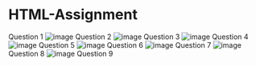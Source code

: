 # HTML-Assignment
Question 1 ![image](https://github.com/0xnehasingh/HTML-Assignment/assets/67492324/a552a36f-ada3-45b9-b6ce-b22e0c93a50e)
Question 2 ![image](https://github.com/0xnehasingh/HTML-Assignment/assets/67492324/1da39565-363c-41cb-9b04-b0a601126cc7)
Question 3 ![image](https://github.com/0xnehasingh/HTML-Assignment/assets/67492324/f934bada-3d3d-4a0c-bfce-6139a840014a)
Question 4 ![image](https://github.com/0xnehasingh/HTML-Assignment/assets/67492324/ee51ac09-2e96-4315-8957-b76fe01f9d40)
Question 5 ![image](https://github.com/0xnehasingh/HTML-Assignment/assets/67492324/60d3bf19-e0fb-4ff5-b213-9e6c746300fb)
Question 6 ![image](https://github.com/0xnehasingh/HTML-Assignment/assets/67492324/4945861b-c7e5-4749-97be-a96a0461e3c1)
Question 7 ![image](https://github.com/0xnehasingh/HTML-Assignment/assets/67492324/f7c49eb9-96ff-4c14-afcd-83598fc80364)
Question 8 ![image](https://github.com/0xnehasingh/HTML-Assignment/assets/67492324/1db9af54-e56c-492d-b0a1-58791c0f1be6)
Question 9
